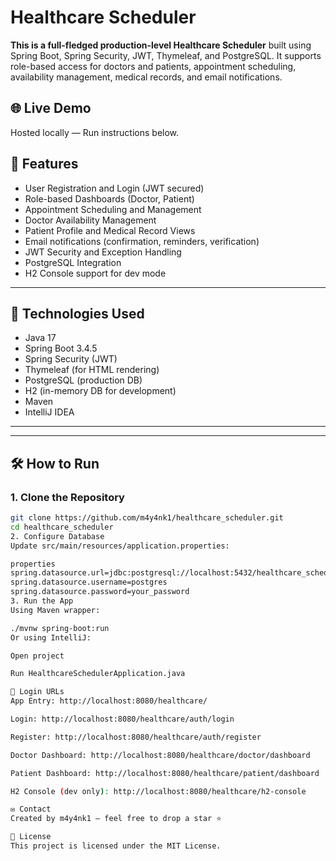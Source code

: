 # Healthcare Scheduler

**This is a full-fledged production-level Healthcare Scheduler** built using Spring Boot, Spring Security, JWT, Thymeleaf, and PostgreSQL. It supports role-based access for doctors and patients, appointment scheduling, availability management, medical records, and email notifications.

## 🌐 Live Demo
Hosted locally — Run instructions below.

## 📌 Features

- User Registration and Login (JWT secured)
- Role-based Dashboards (Doctor, Patient)
- Appointment Scheduling and Management
- Doctor Availability Management
- Patient Profile and Medical Record Views
- Email notifications (confirmation, reminders, verification)
- JWT Security and Exception Handling
- PostgreSQL Integration
- H2 Console support for dev mode

---

## 🚀 Technologies Used

- Java 17
- Spring Boot 3.4.5
- Spring Security (JWT)
- Thymeleaf (for HTML rendering)
- PostgreSQL (production DB)
- H2 (in-memory DB for development)
- Maven
- IntelliJ IDEA

---

---

## 🛠️ How to Run

### 1. Clone the Repository
```bash
git clone https://github.com/m4y4nk1/healthcare_scheduler.git
cd healthcare_scheduler
2. Configure Database
Update src/main/resources/application.properties:

properties
spring.datasource.url=jdbc:postgresql://localhost:5432/healthcare_scheduler
spring.datasource.username=postgres
spring.datasource.password=your_password
3. Run the App
Using Maven wrapper:

./mvnw spring-boot:run
Or using IntelliJ:

Open project

Run HealthcareSchedulerApplication.java

🔐 Login URLs
App Entry: http://localhost:8080/healthcare/

Login: http://localhost:8080/healthcare/auth/login

Register: http://localhost:8080/healthcare/auth/register

Doctor Dashboard: http://localhost:8080/healthcare/doctor/dashboard

Patient Dashboard: http://localhost:8080/healthcare/patient/dashboard

H2 Console (dev only): http://localhost:8080/healthcare/h2-console

✉️ Contact
Created by m4y4nk1 — feel free to drop a star ⭐

📝 License
This project is licensed under the MIT License.
